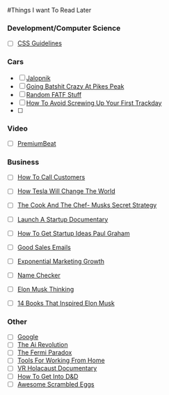 #Things I want To Read Later

### Development/Computer Science

- [ ] [CSS Guidelines](http://cssguidelin.es/)

### Cars

- [ ] [Jalopnik](http://jalopnik.com/)
- [ ] [Going Batshit Crazy At Pikes Peak](https://jalopnik.com/going-batshit-crazy-at-pike-peak-1782984194)
- [ ] [Random FATF Stuff](https://jalopnik.com/heres-every-random-bit-of-fast-and-furious-bullshit-you-1793976965)
- [ ] [How To Avoid Screwing Up Your First Trackday](https://jalopnik.com/how-to-avoid-screwing-up-your-first-track-day-like-i-di-1788780111)
- [ ] 


### Video

- [ ] [PremiumBeat](http://premiumbeat.com/)

### Business
- [ ] [How To Call Customers](https://mixergy.com/course-cheat-sheet-telesales/)
- [ ] [How Tesla Will Change The World](https://waitbutwhy.com/2015/06/how-tesla-will-change-your-life.html)
- [ ] [The Cook And The Chef- Musks Secret Strategy](https://waitbutwhy.com/2015/11/the-cook-and-the-chef-musks-secret-sauce.html)
- [ ] [Launch A Startup Documentary](http://www.startupstoriespodcast.com)
- [ ] [How To Get Startup Ideas Paul Graham](http://paulgraham.com/startupideas.html)
- [ ] [Good Sales Emails](http://goodsalesemails.com)
- [ ] [Exponential Marketing Growth](https://sumo.com/stories/marketing-strategy)
- [ ] [Name Checker](https://namechk.com)
- [ ] [Elon Musk Thinking](http://www.businessinsider.com/elon-musk-first-principles-2015-1)
- [ ] [14 Books That Inspired Elon Musk](http://www.businessinsider.com/elon-musk-favorite-books-2015-10)


### Other
- [ ] [Google](http://google.com)
- [ ] [The Ai Revolution](https://waitbutwhy.com/2015/01/artificial-intelligence-revolution-1.html)
- [ ] [The Fermi Paradox](https://waitbutwhy.com/2014/05/fermi-paradox.html)
- [ ] [Tools For Working From Home](https://fieldguide.gizmodo.com/12-tools-and-apps-that-make-working-from-home-easier-1796253657)
- [ ] [VR Holacaust Documentary](https://gizmodo.com/a-devastating-holocaust-documentary-proves-vr-filmmakin-1794610959)
- [ ] [How To Get Into D&D](https://kotaku.com/how-to-get-into-dungeons-dragons-1793608193)
- [ ] [Awesome Scrambled Eggs](https://lifehacker.com/5199462/gordon-ramsay-demonstrates-the-perfect-scrambled-egg-breakfast)
